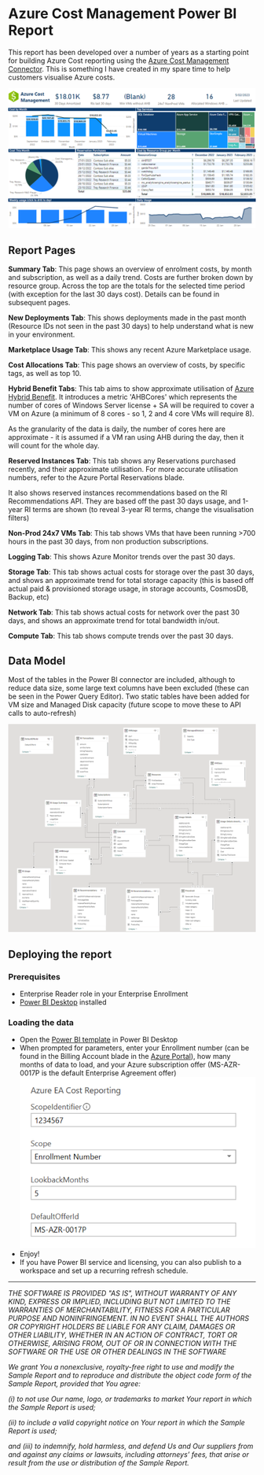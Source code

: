 # Azure Cost Management Power BI Report

This report has been developed over a number of years as a starting point for building Azure Cost reporting using the [Azure Cost Management Connector](https://learn.microsoft.com/en-us/power-bi/connect-data/desktop-connect-azure-cost-management). This is something I have created in my spare time to help customers visualise Azure costs.

![Sample Report Screenshot showing graphs and details of Azure usage](images/SampleReportSummary.png)

## Report Pages
**Summary Tab**: This page shows an overview of enrolment costs, by month and subscription, as well as a daily trend. Costs are further broken down by resource group. Across the top are the totals for the selected time period (with exception for the last 30 days cost). Details can be found in subsequent pages.

**New Deployments Tab**: This shows deployments made in the past month (Resource IDs not seen in the past 30 days) to help understand what is new in your environment.

**Marketplace Usage Tab**: This shows any recent Azure Marketplace usage.

**Cost Allocations Tab**: This page shows an overview of costs, by specific tags, as well as top 10. 

**Hybrid Benefit Tabs**: This tab aims to show approximate utilisation of [Azure Hybrid Benefit](https://docs.microsoft.com/en-us/windows-server/get-started/azure-hybrid-benefit ). It introduces a metric 'AHBCores' which represents the number of cores of Windows Server license + SA  will be required to cover a VM on Azure (a minimum of 8 cores - so 1, 2 and 4 core VMs will require 8). 

As the granularity of the data is daily, the number of cores here are approximate - it is assumed if a VM ran using AHB during the day, then it will count for the whole day.

**Reserved Instances Tab**: This tab shows any Reservations purchased recently, and their approximate utilisation. For more accurate utilisation numbers, refer to the Azure Portal Reservations blade.

It also shows reserved instances recommendations based on the RI Recommendations API. They are based off the past 30 days usage, and 1-year RI terms are shown (to reveal 3-year RI terms, change the visualisation filters)

**Non-Prod 24x7 VMs Tab**: This tab shows VMs that have been running >700 hours in the past 30 days, from non production subscriptions.

**Logging Tab**: This shows Azure Monitor trends over the past 30 days.

**Storage Tab**: This tab shows actual costs for storage over the past 30 days, and shows an approximate trend for total storage capacity (this is based off actual paid & provisioned storage usage, in storage accounts, CosmosDB, Backup, etc)

**Network Tab**: This tab shows actual costs for network over the past 30 days, and shows an approximate trend for total bandwidth in/out.

**Compute Tab**: This tab shows compute trends over the past 30 days.

## Data Model
Most of the tables in the Power BI connector are included, although to reduce data size, some large text columns have been excluded (these can be seen in the Power Query Editor).
Two static tables have been added for VM size and Managed Disk capacity (future scope to move these to API calls to auto-refresh)

![Report DataModel showing data tables and their relationships](images/DataModel.png)

## Deploying the report
### Prerequisites
- Enterprise Reader role in your Enterprise Enrollment
- [Power BI Desktop](https://aka.ms/pbidesktopstore) installed

### Loading the data
- Open the [Power BI template](./Azure%20Cost%20Management.pbit) in Power BI Desktop
- When prompted for parameters, enter your Enrollment number (can be found in the Billing Account blade in the [Azure Portal](https://portal.azure.com)), how many months of data to load, and your Azure subscription offer (MS-AZR-0017P is the default Enterprise Agreement offer)
![Parameter Settings Image](images/ReportParams.png)
- Enjoy!
- If you have Power BI service and licensing, you can also publish to a workspace and set up a recurring refresh schedule.


---
*THE SOFTWARE IS PROVIDED "AS IS", WITHOUT WARRANTY OF ANY KIND, EXPRESS OR IMPLIED, INCLUDING BUT NOT LIMITED TO THE WARRANTIES OF MERCHANTABILITY, FITNESS FOR A PARTICULAR PURPOSE AND NONINFRINGEMENT. IN NO EVENT SHALL THE AUTHORS OR COPYRIGHT HOLDERS BE LIABLE FOR ANY CLAIM, DAMAGES OR OTHER LIABILITY, WHETHER IN AN ACTION OF CONTRACT, TORT OR OTHERWISE, ARISING FROM, OUT OF OR IN CONNECTION WITH THE SOFTWARE OR THE USE OR OTHER DEALINGS IN THE SOFTWARE*

*We grant You a nonexclusive, royalty-free right to use and modify the Sample Report and to reproduce and distribute the object code form of the Sample Report, provided that You agree:*

*(i) to not use Our name, logo, or trademarks to market Your report in which the Sample Report is used;*

*(ii) to include a valid copyright notice on Your report in which the Sample Report is used;*

*and (iii) to indemnify, hold harmless, and defend Us and Our suppliers from and against any claims or lawsuits, including attorneys’ fees, that arise or result from the use or distribution of the Sample Report.*